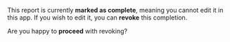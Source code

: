 This report is currently __marked as complete__, meaning you cannot edit it in this app. If you wish to edit it, you can __revoke__ this completion.

Are you happy to __proceed__ with revoking?